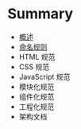 # Summary

* [概述](README.md)
* [命名规则](chapter1.md)
* HTML 规范
* CSS 规范
* JavaScript 规范
* 模块化规范
* 组件化规范
* 工程化规范
* 架构文档

